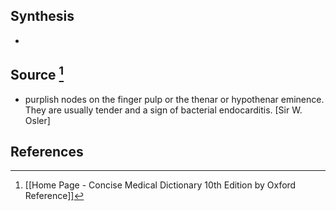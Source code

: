 ## Synthesis
- 
## Source [^1]
- purplish nodes on the finger pulp or the thenar or hypothenar eminence. They are usually tender and a sign of bacterial endocarditis. \[Sir W. Osler]
## References

[^1]: [[Home Page - Concise Medical Dictionary 10th Edition by Oxford Reference]]
